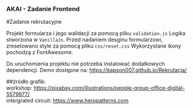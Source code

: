 <h3>AKAI - Zadanie Frontend</h3>

#Zadanie rekrutacyjne

Projekt formularza i jego walidacji za pomocą pliku <code>validation.js</code>
Logika stworzona w <code>VanillaJs</code>.
Przed nadaniem desginu formularzowi, zresetowano style za pomocą pliku <code>css/reset.css</code>
Wykorzystane ikony pochodzą z FontAwesome.

Do uruchomienia projektu nie potrzeba instalować dodatkowych dependencji.
Demo dostępne na: https://kapson007.github.io/Rekrutacja/

##źródło grafik:
<br/>
workshop: https://pixabay.com/illustrations/people-group-office-digital-5579977/
<br/>
intergrated circuit: https://www.heropatterns.com
